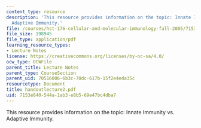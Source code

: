 ```yaml
---
content_type: resource
description: 'This resource provides information on the topic: Innate Immunity vs.
  Adaptive Immunity.'
file: /courses/hst-176-cellular-and-molecular-immunology-fall-2005/7153e840544a1ab3e8b569e47bc4dba7_handoutlecture2.pdf
file_size: 198945
file_type: application/pdf
learning_resource_types:
- Lecture Notes
license: https://creativecommons.org/licenses/by-nc-sa/4.0/
ocw_type: OCWFile
parent_title: Lecture Notes
parent_type: CourseSection
parent_uid: 70516006-6b3c-70dc-617b-15f2e4eda35c
resourcetype: Document
title: handoutlecture2.pdf
uid: 7153e840-544a-1ab3-e8b5-69e47bc4dba7
---
```

This resource provides information on the topic: Innate Immunity vs. Adaptive Immunity.